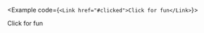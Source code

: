 <script lang="ts">
    import Link from "$lib/components/Link.svelte";
    import Example from "../_internal/components/Example.svelte"
</script>

<Example code={`<Link href="#clicked">Click for fun</Link>`}>
<Link href="#clicked">Click for fun</Link>
</Example>